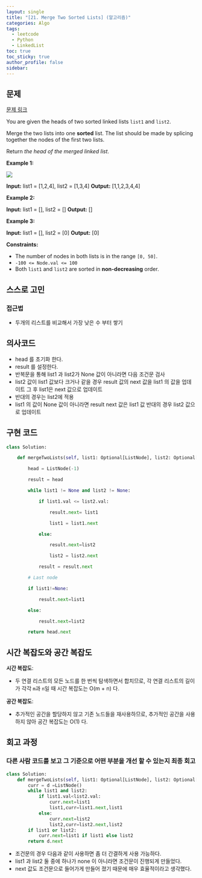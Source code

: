 ```yaml
---
layout: single
title: "[21. Merge Two Sorted Lists] (알고리즘)"
categories: Algo
tags:
  - leetcode
  - Python
  - LinkedList
toc: true
toc_sticky: true
author_profile: false
sidebar:
---
```

## 문제

[문제 링크](https://leetcode.com/problems/merge-two-sorted-lists/)

You are given the heads of two sorted linked lists `list1` and `list2`.

Merge the two lists into one **sorted** list. The list should be made by splicing together the nodes of the first two lists.

Return _the head of the merged linked list_.

**Example 1:**

![](https://assets.leetcode.com/uploads/2020/10/03/merge_ex1.jpg)

**Input:** list1 = [1,2,4], list2 = [1,3,4]
**Output:** [1,1,2,3,4,4]

**Example 2:**

**Input:** list1 = [], list2 = []
**Output:** []

**Example 3:**

**Input:** list1 = [], list2 = [0]
**Output:** [0]

**Constraints:**

- The number of nodes in both lists is in the range `[0, 50]`.
- `-100 <= Node.val <= 100`
- Both `list1` and `list2` are sorted in **non-decreasing** order.

## 스스로 고민

### 접근법

- 두개의 리스트를 비교해서 가장 낮은 수 부터 쌓기


## 의사코드

- head 를 초기화 한다.
- result 를 설정한다.
- 반복문을 통해 list1 과 list2가 None 값이 아니라면 다음 조건문 검사
- list2 값이 list1 값보다 크거나 같을 경우 result 값의 next 값을 list1 의 값을 업데이트 그 후 list1은 next 값으로 업데이트
- 반대의 경우는 list2에 적용
- list1 의 값이 None 값이 아니라면  result next 값은 list1 값 반대의 경우 list2 값으로 업데이트

## 구현 코드

```python
class Solution:

    def mergeTwoLists(self, list1: Optional[ListNode], list2: Optional[ListNode]) -> Optional[ListNode]:

        head = ListNode(-1)

        result = head

        while list1 != None and list2 != None:

            if list1.val <= list2.val:

                result.next= list1

                list1 = list1.next

            else:

                result.next=list2

                list2 = list2.next

            result = result.next

        # Last node  

        if list1!=None:

            result.next=list1

        else:

            result.next=list2

        return head.next
```

## 시간 복잡도와 공간 복잡도

**시간 복잡도**:

- 두 연결 리스트의 모든 노드를 한 번씩 탐색하면서 합치므로, 각 연결 리스트의 길이가 각각 `m`과 `n`일 때 시간 복잡도는 O(m + n) 다.

**공간 복잡도**:

- 추가적인 공간을 할당하지 않고 기존 노드들을 재사용하므로, 추가적인 공간을 사용하지 않아 공간 복잡도는 O(1) 다.

## 회고 과정

### 다른 사람 코드를 보고 그 기준으로 어떤 부분을 개선 할 수 있는지 최종 회고

```python
class Solution:
    def mergeTwoLists(self, list1: Optional[ListNode], list2: Optional[ListNode]) -> Optional[ListNode]:
        curr = d =ListNode()
        while list1 and list2:
            if list1.val<list2.val:
                curr.next=list1
                list1,curr=list1.next,list1
            else:
                curr.next=list2
                list2,curr=list2.next,list2
        if list1 or list2:
            curr.next=list1 if list1 else list2
        return d.next
```

- 조건문의 경우 다음과 같이 사용하면 좀 더 간결하게 사용 가능하다.
- list1 과 list2 둘 중에 하나가 none 이 아니라면 조건문이 진행되게 만들었다.
- next 값도 조건문으로 들어가게 만들어 졌기 때문에 매우 효율적이라고 생각했다.